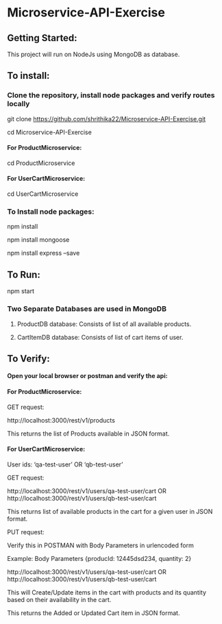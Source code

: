 # Microservice-API-Exercise

## Getting Started:
This project will run on NodeJs using MongoDB as database.

## To install:

### Clone the repository, install node packages and verify routes locally

git clone https://github.com/shrithika22/Microservice-API-Exercise.git

cd Microservice-API-Exercise

#### For ProductMicroservice: 
cd ProductMicroservice

#### For UserCartMicroservice: 
cd UserCartMicroservice

### To Install node packages: 
npm install

npm install mongoose

npm install express –save

## To Run: 
npm start


### Two Separate Databases are used in MongoDB
1)	ProductDB database: Consists of list of all available products.

2)	CartItemDB database: Consists of list of cart items of user.

## To Verify:
#### Open your local browser or postman and verify the api:
#### For ProductMicroservice: 

GET request: 

http://localhost:3000/rest/v1/products

This returns the list of Products available in JSON format.


#### For UserCartMicroservice: 

User ids: ‘qa-test-user’ OR ‘qb-test-user’

GET request: 

http://localhost:3000/rest/v1/users/qa-test-user/cart 
 			OR
 http://localhost:3000/rest/v1/users/qb-test-user/cart
 
This returns list of available products in the cart for a given user in JSON format.


PUT request:

Verify this in POSTMAN with Body Parameters in urlencoded form 

Example: Body Parameters {producId:  12445dsd234, quantity: 2}

http://localhost:3000/rest/v1/users/qa-test-user/cart 
OR 
http://localhost:3000/rest/v1/users/qb-test-user/cart

This will Create/Update items in the cart with products and its quantity based on their availability in the cart.

This returns the Added or Updated Cart item in JSON format.

